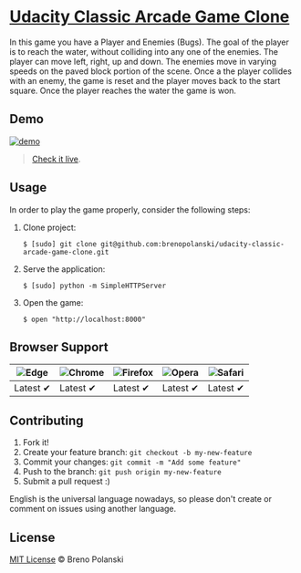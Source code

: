 # [Udacity Classic Arcade Game Clone](https://github.com/udacity/frontend-nanodegree-arcade-game)

In this game you have a Player and Enemies (Bugs). The goal of the player is to reach the water, without colliding into any one of the enemies. The player can move left, right, up and down. The enemies move in varying speeds on the paved block portion of the scene. Once a the player collides with an enemy, the game is reset and the player moves back to the start square. Once the player reaches the water the game is won.

## Demo

[![demo](./images/demo.gif)](http://brenopolanski.github.io/udacity-classic-arcade-game-clone/)

> [Check it live](http://brenopolanski.github.io/udacity-classic-arcade-game-clone/).

## Usage

In order to play the game properly, consider the following steps:

1. Clone project:

   ```
   $ [sudo] git clone git@github.com:brenopolanski/udacity-classic-arcade-game-clone.git
   ```

2. Serve the application:

   ```
   $ [sudo] python -m SimpleHTTPServer
   ```

3. Open the game:

   ```
   $ open "http://localhost:8000"
   ```

## Browser Support

| ![Edge](https://raw.githubusercontent.com/alrra/browser-logos/master/src/edge/edge_48x48.png) | ![Chrome](https://raw.githubusercontent.com/alrra/browser-logos/master/src/chrome/chrome_48x48.png) | ![Firefox](https://raw.githubusercontent.com/alrra/browser-logos/master/src/firefox/firefox_48x48.png) | ![Opera](https://raw.githubusercontent.com/alrra/browser-logos/master/src/opera/opera_48x48.png) | ![Safari](https://raw.githubusercontent.com/alrra/browser-logos/master/src/safari/safari_48x48.png) |
| --------------------------------------------------------------------------------------------- | --------------------------------------------------------------------------------------------------- | ------------------------------------------------------------------------------------------------------ | ------------------------------------------------------------------------------------------------ | --------------------------------------------------------------------------------------------------- |
| Latest ✔                                                                                      | Latest ✔                                                                                            | Latest ✔                                                                                               | Latest ✔                                                                                         | Latest ✔                                                                                            |

## Contributing

1. Fork it!
2. Create your feature branch: `git checkout -b my-new-feature`
3. Commit your changes: `git commit -m "Add some feature"`
4. Push to the branch: `git push origin my-new-feature`
5. Submit a pull request :)

English is the universal language nowadays, so please don't create or comment on issues using another language.

## License

[MIT License](https://brenopolanski.mit-license.org/) © Breno Polanski

